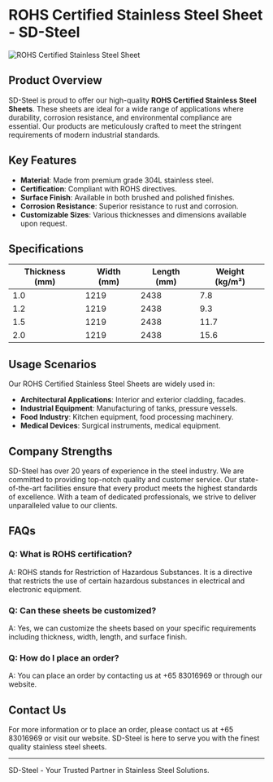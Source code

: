 # ROHS Certified Stainless Steel Sheet - SD-Steel

![ROHS Certified Stainless Steel Sheet](https://github.com/user-attachments/assets/2567258e-e124-4816-932d-1809bd27ef0b)

## Product Overview

SD-Steel is proud to offer our high-quality **ROHS Certified Stainless Steel Sheets**. These sheets are ideal for a wide range of applications where durability, corrosion resistance, and environmental compliance are essential. Our products are meticulously crafted to meet the stringent requirements of modern industrial standards.

## Key Features

- **Material**: Made from premium grade 304L stainless steel.
- **Certification**: Compliant with ROHS directives.
- **Surface Finish**: Available in both brushed and polished finishes.
- **Corrosion Resistance**: Superior resistance to rust and corrosion.
- **Customizable Sizes**: Various thicknesses and dimensions available upon request.

## Specifications

| Thickness (mm) | Width (mm) | Length (mm) | Weight (kg/m²) |
|----------------|------------|-------------|----------------|
| 1.0            | 1219       | 2438        | 7.8             |
| 1.2            | 1219       | 2438        | 9.3             |
| 1.5            | 1219       | 2438        | 11.7            |
| 2.0            | 1219       | 2438        | 15.6            |

## Usage Scenarios

Our ROHS Certified Stainless Steel Sheets are widely used in:
- **Architectural Applications**: Interior and exterior cladding, facades.
- **Industrial Equipment**: Manufacturing of tanks, pressure vessels.
- **Food Industry**: Kitchen equipment, food processing machinery.
- **Medical Devices**: Surgical instruments, medical equipment.

## Company Strengths

SD-Steel has over 20 years of experience in the steel industry. We are committed to providing top-notch quality and customer service. Our state-of-the-art facilities ensure that every product meets the highest standards of excellence. With a team of dedicated professionals, we strive to deliver unparalleled value to our clients.

## FAQs

### Q: What is ROHS certification?
A: ROHS stands for Restriction of Hazardous Substances. It is a directive that restricts the use of certain hazardous substances in electrical and electronic equipment.

### Q: Can these sheets be customized?
A: Yes, we can customize the sheets based on your specific requirements including thickness, width, length, and surface finish.

### Q: How do I place an order?
A: You can place an order by contacting us at +65 83016969 or through our website.

## Contact Us

For more information or to place an order, please contact us at +65 83016969 or visit our website. SD-Steel is here to serve you with the finest quality stainless steel sheets.

---

SD-Steel - Your Trusted Partner in Stainless Steel Solutions.